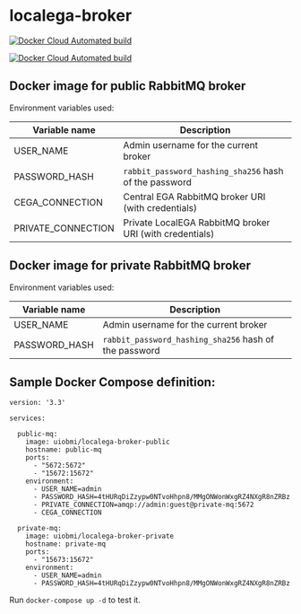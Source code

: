 # localega-broker

[![Docker Cloud Automated build](https://img.shields.io/docker/cloud/automated/uiobmi/localega-broker-public.svg)](https://hub.docker.com/r/uiobmi/localega-broker-public)

[![Docker Cloud Automated build](https://img.shields.io/docker/cloud/automated/uiobmi/localega-broker-private.svg)](https://hub.docker.com/r/uiobmi/localega-broker-private)

## Docker image for public RabbitMQ broker

Environment variables used:

| Variable name         | Description                                                |
|-----------------------|------------------------------------------------------------|
| USER_NAME             | Admin username for the current broker                      |
| PASSWORD_HASH         | `rabbit_password_hashing_sha256` hash of the password      |
| CEGA_CONNECTION       | Central EGA RabbitMQ broker URI (with credentials)         |
| PRIVATE_CONNECTION    | Private LocalEGA RabbitMQ broker URI (with credentials)    |

## Docker image for private RabbitMQ broker

Environment variables used:

| Variable name         | Description                                                |
|-----------------------|------------------------------------------------------------|
| USER_NAME             | Admin username for the current broker                      |
| PASSWORD_HASH         | `rabbit_password_hashing_sha256` hash of the password      |

## Sample Docker Compose definition:

```
version: '3.3'

services:

  public-mq:
    image: uiobmi/localega-broker-public
    hostname: public-mq
    ports:
      - "5672:5672"
      - "15672:15672"
    environment:
      - USER_NAME=admin
      - PASSWORD_HASH=4tHURqDiZzypw0NTvoHhpn8/MMgONWonWxgRZ4NXgR8nZRBz
      - PRIVATE_CONNECTION=amqp://admin:guest@private-mq:5672
      - CEGA_CONNECTION

  private-mq:
    image: uiobmi/localega-broker-private
    hostname: private-mq
    ports:
      - "15673:15672"
    environment:
      - USER_NAME=admin
      - PASSWORD_HASH=4tHURqDiZzypw0NTvoHhpn8/MMgONWonWxgRZ4NXgR8nZRBz
```

Run `docker-compose up -d` to test it.
